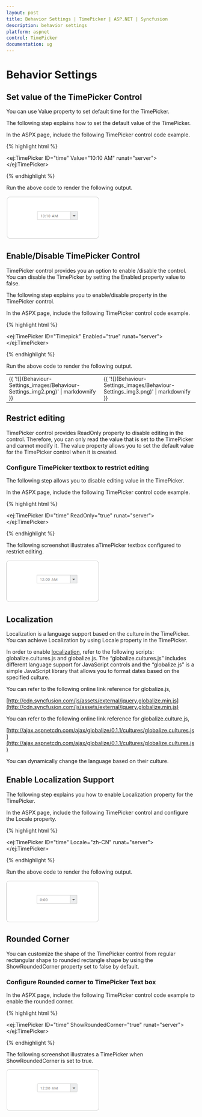 ```yaml
---
layout: post
title: Behavior Settings | TimePicker | ASP.NET | Syncfusion
description: behavior settings
platform: aspnet
control: TimePicker
documentation: ug
---
```


# Behavior Settings

## Set value of the TimePicker Control

You can use Value property to set default time for the TimePicker.

The following step explains how to set the default value of the TimePicker.

In the ASPX page, include the following TimePicker control code example.



{% highlight html %}

<ej:TimePicker ID="time" Value="10:10 AM" runat="server"></ej:TimePicker>

{% endhighlight %}



Run the above code to render the following output.

 ![](Behaviour-Settings_images/Behaviour-Settings_img1.png) 



## Enable/Disable TimePicker Control

TimePicker control provides you an option to enable /disable the control. You can disable the TimePicker by setting the Enabled property value to false.

The following step explains you to enable/disable property in the TimePicker control.

In the ASPX page, include the following TimePicker control code example.



{% highlight html %}

<ej:TimePicker ID="Timepick" Enabled="true" runat="server"></ej:TimePicker>

{% endhighlight %}



Run the above code to render the following output.


<table>
<tr>
<td>
{{ '![](Behaviour-Settings_images/Behaviour-Settings_img2.png)' | markdownify }}
</td><td>
{{ '![](Behaviour-Settings_images/Behaviour-Settings_img3.png)' | markdownify }}
</td></tr>
</table>

## Restrict editing

TimePicker control provides ReadOnly property to disable editing in the control. Therefore, you can only read the value that is set to the TimePicker and cannot modify it. The value property allows you to set the default value for the TimePicker control when it is created.

### Configure TimePicker textbox to restrict editing

The following step allows you to disable editing value in the TimePicker.

In the ASPX page, include the following TimePicker control code example.



{% highlight html %}

<ej:TimePicker ID="time" ReadOnly="true" runat="server"></ej:TimePicker>

{% endhighlight %}



The following screenshot illustrates aTimePicker textbox configured to restrict editing.

![](Behaviour-Settings_images/Behaviour-Settings_img4.png) 



## Localization

Localization is a language support based on the culture in the TimePicker. You can achieve Localization by using Locale property in the TimePicker.

In order to enable [localization](http://help.syncfusion.com/js), refer to the following scripts: globalize.cultures.js and globalize.js. The “globalize.cultures.js” includes different language support for JavaScript controls and the “globalize.js” is a simple JavaScript library that allows you to format dates based on the specified culture.

You can refer to the following online link reference for globalize.js,

[http://cdn.syncfusion.com/js/assets/external/jquery.globalize.min.js](http://cdn.syncfusion.com/js/assets/external/jquery.globalize.min.js)

You can refer to the following online link reference for globalize.culture.js,

[http://ajax.aspnetcdn.com/ajax/globalize/0.1.1/cultures/globalize.cultures.js](http://ajax.aspnetcdn.com/ajax/globalize/0.1.1/cultures/globalize.cultures.js)

You can dynamically change the language based on their culture.

## Enable Localization Support

The following step explains you how to enable Localization property for the TimePicker.

In the ASPX page, include the following TimePicker control and configure the Locale property.



{% highlight html %}

<ej:TimePicker ID="time" Locale="zh-CN" runat="server"></ej:TimePicker>

{% endhighlight %}



Run the above code to render the following output.

![](Behaviour-Settings_images/Behaviour-Settings_img5.png) 



## Rounded Corner

You can customize the shape of the TimePicker control from regular rectangular shape to rounded rectangle shape by using the ShowRoundedCorner property set to false by default.

### Configure Rounded corner to TimePicker Text box

In the ASPX page, include the following TimePicker control code example to enable the rounded corner.

{% highlight html %}

<ej:TimePicker ID="time" ShowRoundedCorner="true" runat="server"> </ej:TimePicker>

{% endhighlight %}



The following screenshot illustrates a TimePicker when ShowRoundedCorner is set to true.



![](Behaviour-Settings_images/Behaviour-Settings_img6.png) 



